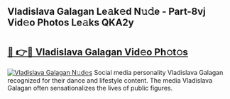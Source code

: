 ## Vladislava Galagan Le𝚊k𝚎d N𝚞𝚍e - Part-8vj Vid𝚎o Photos Le𝚊ks QKA2y

# <h2><a href="http://fbbaty.evod.top/?m=Vladislava+Galagan">🔗 👉🔴 Vladislava Galagan Vid𝚎o Ph𝚘t𝚘s</a></h2>

[![Vladislava Galagan N𝚞d𝚎s](https://i.imgur.com/8V9OHl7.gif)](http://fbbaty.evod.top/?m=Vladislava+Galagan)
Social media personality Vladislava Galagan recognized for their dance and lifestyle content. The media Vladislava Galagan often sensationalizes the lives of public figures. 
